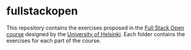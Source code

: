 # fullstackopen

This repository contains the exercises proposed in the [Full Stack Open course](https://fullstackopen.com/en/) designed by the [University of Helsinki](https://www.helsinki.fi/en). Each folder contains the exercises for each part of the course. 
